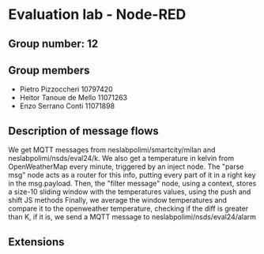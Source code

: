 # Evaluation lab - Node-RED

## Group number: 12

## Group members

- Pietro Pizzoccheri       10797420
- Heitor Tanoue de Mello   11071263
- Enzo Serrano Conti       11071898

## Description of message flows
We get MQTT messages from neslabpolimi/smartcity/milan and neslabpolimi/nsds/eval24/k.
We also get a temperature in kelvin from OpenWeatherMap every minute, triggered by an inject node.
The "parse msg" node acts as a router for this info, putting every part of it in a right key in the msg.payload.
Then, the "filter message" node, using a context, stores a size-10 sliding window with the temperatures values, using the push and shift JS methods
Finally, we average the window temperatures and compare it to the openweather temperature, checking if the diff is greater than K, if it is, we send a MQTT message to neslabpolimi/nsds/eval24/alarm

## Extensions 
